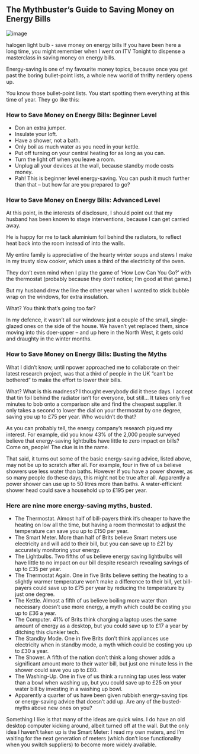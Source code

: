 ## The Mythbuster’s Guide to Saving Money on Energy Bills
![image](https://user-images.githubusercontent.com/98447366/193321696-5d508056-db9b-4a39-8f63-e5d66a7d5252.png)




halogen light bulb - save money on energy bills
If you have been here a long time, you might remember when I went on ITV Tonight to dispense a masterclass in saving money on energy bills.

Energy-saving is one of my favourite money topics, because once you get past the boring bullet-point lists, a whole new world of thrifty nerdery opens up.

You know those bullet-point lists. You start spotting them everything at this time of year. They go like this:

 

### How to Save Money on Energy Bills: Beginner Level


- Don an extra jumper.
- Insulate your loft.
- Have a shower, not a bath.
- Only boil as much water as you need in your kettle.
- Put off turning on your central heating for as long as you can.
- Turn the light off when you leave a room.
- Unplug all your devices at the wall, because standby mode costs money.
- Pah! This is beginner level energy-saving. You can push it much further than that – but how far are you prepared to go?

 

### How to Save Money on Energy Bills: Advanced Level

At this point, in the interests of disclosure, I should point out that my husband has been known to stage interventions, because I can get carried away.

He is happy for me to tack aluminium foil behind the radiators, to reflect heat back into the room instead of into the walls.

My entire family is appreciative of the hearty winter soups and stews I make in my trusty slow cooker, which uses a third of the electricity of the oven.

They don’t even mind when I play the game of ‘How Low Can You Go?’ with the thermostat (probably because they don’t notice; I’m good at that game.)

But my husband drew the line the other year when I wanted to stick bubble wrap on the windows, for extra insulation.

What? You think that’s going too far?

In my defence, it wasn’t all our windows: just a couple of the small, single-glazed ones on the side of the house. We haven’t yet replaced them, since moving into this doer-upper – and up here in the North West, it gets cold and draughty in the winter months.

 

### How to Save Money on Energy Bills: Busting the Myths

What I didn’t know, until npower approached me to collaborate on their latest research project, was that a third of people in the UK “can’t be bothered” to make the effort to lower their bills.

What? What is this madness? I thought everybody did it these days. I accept that tin foil behind the radiator isn’t for everyone, but still… It takes only five minutes to bob onto a comparison site and find the cheapest supplier. It only takes a second to lower the dial on your thermostat by one degree, saving you up to £75 per year. Who wouldn’t do that?

As you can probably tell, the energy company’s research piqued my interest. For example, did you know 43% of the 2,000 people surveyed believe that energy-saving lightbulbs have little to zero impact on bills? Come on, people! The clue is in the name.

That said, it turns out some of the basic energy-saving advice, listed above, may not be up to scratch after all. For example, four in five of us believe showers use less water than baths. However if you have a power shower, as so many people do these days, this might not be true after all. Apparently a power shower can use up to 50 litres more than baths. A water-efficient shower head could save a household up to £195 per year.

### Here are nine more energy-saving myths, busted.

- The Thermostat. Almost half of bill-payers think it’s cheaper to have the heating on low all the time, but having a room thermostat to adjust the temperature can save you up to £150 per year.
- The Smart Meter. More than half of Brits believe Smart meters use electricity and will add to their bill, but you can save up to £21 by accurately monitoring your energy.
- The Lightbulbs. Two fifths of us believe energy saving lightbulbs will have little to no impact on our bill despite research revealing savings of up to £35 per year.
- The Thermostat Again. One in five Brits believe setting the heating to a slightly warmer temperature won’t make a difference to their bill, yet bill-payers could save up to £75 per year by reducing the temperature by just one degree.
- The Kettle. Almost a fifth of us believe boiling more water than necessary doesn’t use more energy, a myth which could be costing you up to £36 a year.
- The Computer. 41% of Brits think charging a laptop uses the same amount of energy as a desktop, but you could save up to £17 a year by ditching this clunkier tech.
- The Standby Mode. One in five Brits don’t think appliances use electricity when in standby mode, a myth which could be costing you up to £30 a year.
- The Shower. A fifth of the nation don’t think a long shower adds a significant amount more to their water bill, but just one minute less in the shower could save you up to £80.
- The Washing-Up. One in five of us think a running tap uses less water than a bowl when washing up, but you could save up to £25 on your water bill by investing in a washing up bowl.
- Apparently a quarter of us have been given rubbish energy-saving tips or energy-saving advice that doesn’t add up. Are any of the busted-myths above new ones on you?

Something I like is that many of the ideas are quick wins. I do have an old desktop computer kicking around, albeit turned off at the wall. But the only idea I haven’t taken up is the Smart Meter: I read my own meters, and I’m waiting for the next generation of meters (which don’t lose functionality when you switch suppliers) to become more widely available.

